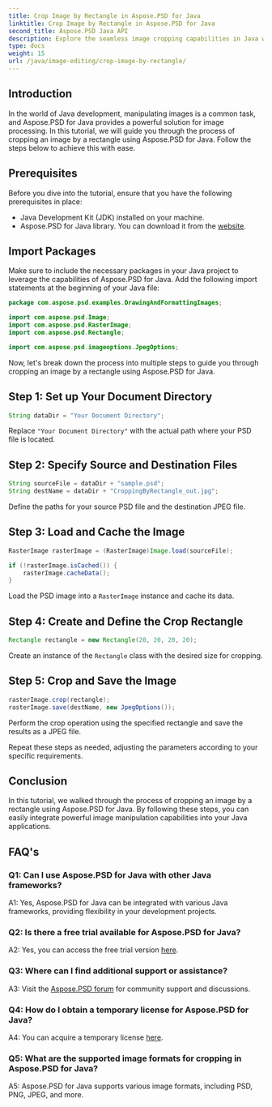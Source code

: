```yaml
---
title: Crop Image by Rectangle in Aspose.PSD for Java
linktitle: Crop Image by Rectangle in Aspose.PSD for Java
second_title: Aspose.PSD Java API
description: Explore the seamless image cropping capabilities in Java with Aspose.PSD. Follow our step-by-step guide to crop images effortlessly using Aspose.PSD for Java.
type: docs
weight: 15
url: /java/image-editing/crop-image-by-rectangle/
---
```

## Introduction

In the world of Java development, manipulating images is a common task, and Aspose.PSD for Java provides a powerful solution for image processing. In this tutorial, we will guide you through the process of cropping an image by a rectangle using Aspose.PSD for Java. Follow the steps below to achieve this with ease.

## Prerequisites

Before you dive into the tutorial, ensure that you have the following prerequisites in place:

- Java Development Kit (JDK) installed on your machine.
- Aspose.PSD for Java library. You can download it from the [website](https://releases.aspose.com/psd/java/).

## Import Packages

Make sure to include the necessary packages in your Java project to leverage the capabilities of Aspose.PSD for Java. Add the following import statements at the beginning of your Java file:

```java
package com.aspose.psd.examples.DrawingAndFormattingImages;

import com.aspose.psd.Image;
import com.aspose.psd.RasterImage;
import com.aspose.psd.Rectangle;

import com.aspose.psd.imageoptions.JpegOptions;
```

Now, let's break down the process into multiple steps to guide you through cropping an image by a rectangle using Aspose.PSD for Java.

## Step 1: Set up Your Document Directory

```java
String dataDir = "Your Document Directory";
```

Replace `"Your Document Directory"` with the actual path where your PSD file is located.

## Step 2: Specify Source and Destination Files

```java
String sourceFile = dataDir + "sample.psd";
String destName = dataDir + "CroppingByRectangle_out.jpg";
```

Define the paths for your source PSD file and the destination JPEG file.

## Step 3: Load and Cache the Image

```java
RasterImage rasterImage = (RasterImage)Image.load(sourceFile);

if (!rasterImage.isCached()) {
    rasterImage.cacheData();
}
```

Load the PSD image into a `RasterImage` instance and cache its data.

## Step 4: Create and Define the Crop Rectangle

```java
Rectangle rectangle = new Rectangle(20, 20, 20, 20);
```

Create an instance of the `Rectangle` class with the desired size for cropping.

## Step 5: Crop and Save the Image

```java
rasterImage.crop(rectangle);
rasterImage.save(destName, new JpegOptions());
```

Perform the crop operation using the specified rectangle and save the results as a JPEG file.

Repeat these steps as needed, adjusting the parameters according to your specific requirements.

## Conclusion

In this tutorial, we walked through the process of cropping an image by a rectangle using Aspose.PSD for Java. By following these steps, you can easily integrate powerful image manipulation capabilities into your Java applications.

## FAQ's

### Q1: Can I use Aspose.PSD for Java with other Java frameworks?

A1: Yes, Aspose.PSD for Java can be integrated with various Java frameworks, providing flexibility in your development projects.

### Q2: Is there a free trial available for Aspose.PSD for Java?

A2: Yes, you can access the free trial version [here](https://releases.aspose.com/).

### Q3: Where can I find additional support or assistance?

A3: Visit the [Aspose.PSD forum](https://forum.aspose.com/c/psd/34) for community support and discussions.

### Q4: How do I obtain a temporary license for Aspose.PSD for Java?

A4: You can acquire a temporary license [here](https://purchase.aspose.com/temporary-license/).

### Q5: What are the supported image formats for cropping in Aspose.PSD for Java?

A5: Aspose.PSD for Java supports various image formats, including PSD, PNG, JPEG, and more.
